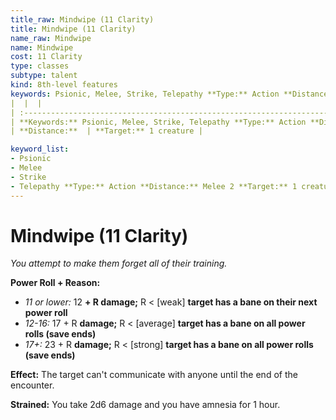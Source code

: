 ```yaml
---
title_raw: Mindwipe (11 Clarity)
title: Mindwipe (11 Clarity)
name_raw: Mindwipe
name: Mindwipe
cost: 11 Clarity
type: classes
subtype: talent
kind: 8th-level features
keywords: Psionic, Melee, Strike, Telepathy **Type:** Action **Distance:** Melee 2
|  |  |
| :----------------------------------------------------------------------------------------------------------------- | :-------------------------------- |
| **Keywords:** Psionic, Melee, Strike, Telepathy **Type:** Action **Distance:** Melee 2 **Target:** 1 creature | **Type:**  |
| **Distance:**  | **Target:** 1 creature |

keyword_list:
- Psionic
- Melee
- Strike
- Telepathy **Type:** Action **Distance:** Melee 2 **Target:** 1 creature
---
```


# Mindwipe (11 Clarity)

*You attempt to make them forget all of their training.*

**Power Roll + Reason:**

- *11 or lower:* 12 **+ R damage;** R \< \[weak\] **target has a bane on their next power roll**
- *12-16:* 17 + R **damage;** R \< \[average\] **target has a bane on all power rolls (save ends)**
- *17+:* 23 + R **damage;** R \< \[strong\] **target has a bane on all power rolls (save ends)**

**Effect:** The target can't communicate with anyone until the end of the encounter.

**Strained:** You take 2d6 damage and you have amnesia for 1 hour.
